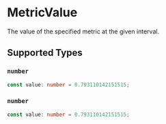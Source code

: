 # MetricValue

The value of the specified metric at the given interval.


## Supported Types

### `number`

```typescript
const value: number = 0.793110142151515;
```

### `number`

```typescript
const value: number = 0.793110142151515;
```

